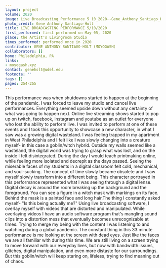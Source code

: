 ```yaml
---
layout: project
volume: 2020
image: Live_Broadcasting_Performance_5_10_2020--Gene_Anthony_Santiago_Holt__MOYOGASH_.jpg
photo_credit: Gene Anthony Santiago-Holt
title: LIVE BROADCASTING PERFORMANCE 5/10/2020
first_performed: first performed on May 05, 2020
place: the Artist's Livingroom Studio
times_performed: performed once in 2020
contributor: GENE ANTHONY SANTIAGO-HOLT (MOYOGASH)
collaborators: []
home: Philadelphia, PA
links:
- moyogash.xyz
contact: geneholt@udel.edu
footnote: ''
tags: []
pages: 254-255
---
```




This performance was when shutdowns started to happen at the beginning of the pandemic. I was forced to leave my studio and cancel live performances. Everything seemed upside down without any certainty of what was going to happen next. Online live streaming shows started to pop up on twitch, facebook, instagram and youtube as an outlet for everyone who lost the ability to perform live. I was invited to perform at one of these events and I took this opportunity to showcase a new character, in what I saw was a growing digital wasteland. I was feeling trapped in my apartment in West Philadelphia and I felt like I was slowly changing into a creature myself- in this case a goblin/witch hybrid. Outside my walls seemed like a wasteland, the digital world was trying to grasp what was lost, and on the inside I felt disintegrated. During the day I would teach printmaking online, while feeling more isolated and decrepit as the days passed. Seeing the miserable faces of my students in a digital classroom felt cold, mechanical, and soul-sucking. The concept of time slowly became obsolete and I saw myself slowly transform into a different being. This character portrayed in this performance represented what I was seeing through a digital lense. Digital decay is around the room breaking up the background and the foreground. You can see a figure in a witch mask with markings on its face. Behind the mask is a painted face and long hair.The thing I constantly asked myself- "Is this being actually me?" Using live broadcasting software, I overlay myself with videos that are distorted and manipulated. While overlaying videos I have an audio software program that's mangling sound clips into a distortion mess that eventually becomes unrecognizable at times. Trying to merge my being with the content I was listening to and watching during a global pandemic. The constant thing in this 33 minute performance  is me looking at the screen with dead eyes. Just like the faces we are all familiar with during this time. We are still living on a screen trying to move forward with our everyday lives, but now with bandwidth issues, glitches, digital manipulation, and even more distaste for our surroundings. But this goblin/witch will keep staring on, lifeless, trying to find meaning out of chaos. 
